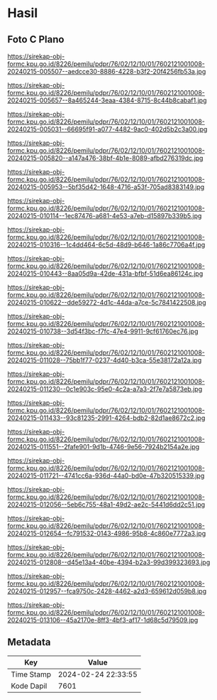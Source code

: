 # Hasil

## Foto C Plano

https://sirekap-obj-formc.kpu.go.id/8226/pemilu/pdpr/76/02/12/10/01/7602121001008-20240215-005507--aedcce30-8886-4228-b3f2-20f4256fb53a.jpg

https://sirekap-obj-formc.kpu.go.id/8226/pemilu/pdpr/76/02/12/10/01/7602121001008-20240215-005657--8a465244-3eaa-4384-8715-8c44b8cabaf1.jpg

https://sirekap-obj-formc.kpu.go.id/8226/pemilu/pdpr/76/02/12/10/01/7602121001008-20240215-005031--66695f91-a077-4482-9ac0-402d5b2c3a00.jpg

https://sirekap-obj-formc.kpu.go.id/8226/pemilu/pdpr/76/02/12/10/01/7602121001008-20240215-005820--a147a476-38bf-4b1e-8089-afbd276319dc.jpg

https://sirekap-obj-formc.kpu.go.id/8226/pemilu/pdpr/76/02/12/10/01/7602121001008-20240215-005953--5bf35d42-1648-4716-a53f-705ad8383149.jpg

https://sirekap-obj-formc.kpu.go.id/8226/pemilu/pdpr/76/02/12/10/01/7602121001008-20240215-010114--1ec87476-a681-4e53-a7eb-d15897b339b5.jpg

https://sirekap-obj-formc.kpu.go.id/8226/pemilu/pdpr/76/02/12/10/01/7602121001008-20240215-010316--1c4dd464-6c5d-48d9-b646-1a86c7706a4f.jpg

https://sirekap-obj-formc.kpu.go.id/8226/pemilu/pdpr/76/02/12/10/01/7602121001008-20240215-010443--8aa05d9a-42de-431a-bfbf-51d6ea86124c.jpg

https://sirekap-obj-formc.kpu.go.id/8226/pemilu/pdpr/76/02/12/10/01/7602121001008-20240215-010622--dde59272-4d1c-44da-a7ce-5c7841422508.jpg

https://sirekap-obj-formc.kpu.go.id/8226/pemilu/pdpr/76/02/12/10/01/7602121001008-20240215-010738--3d54f3bc-f7fc-47e4-9911-9cf61760ec76.jpg

https://sirekap-obj-formc.kpu.go.id/8226/pemilu/pdpr/76/02/12/10/01/7602121001008-20240215-011028--75bb1f77-0237-4d40-b3ca-55e38172a12a.jpg

https://sirekap-obj-formc.kpu.go.id/8226/pemilu/pdpr/76/02/12/10/01/7602121001008-20240215-011230--0c1e903c-95e0-4c2a-a7a3-2f7e7a5873eb.jpg

https://sirekap-obj-formc.kpu.go.id/8226/pemilu/pdpr/76/02/12/10/01/7602121001008-20240215-011433--93c81235-2991-4264-bdb2-82d1ae8672c2.jpg

https://sirekap-obj-formc.kpu.go.id/8226/pemilu/pdpr/76/02/12/10/01/7602121001008-20240215-011551--2fafe901-9d1b-4746-9e56-7924b2154a2e.jpg

https://sirekap-obj-formc.kpu.go.id/8226/pemilu/pdpr/76/02/12/10/01/7602121001008-20240215-011721--4741cc6a-936d-44a0-bd0e-47b320515339.jpg

https://sirekap-obj-formc.kpu.go.id/8226/pemilu/pdpr/76/02/12/10/01/7602121001008-20240215-012056--5eb6c755-48a1-49d2-ae2c-5441d6dd2c51.jpg

https://sirekap-obj-formc.kpu.go.id/8226/pemilu/pdpr/76/02/12/10/01/7602121001008-20240215-012654--fc791532-0143-4986-95b8-4c860e7772a3.jpg

https://sirekap-obj-formc.kpu.go.id/8226/pemilu/pdpr/76/02/12/10/01/7602121001008-20240215-012808--d45e13a4-40be-4394-b2a3-99d399323693.jpg

https://sirekap-obj-formc.kpu.go.id/8226/pemilu/pdpr/76/02/12/10/01/7602121001008-20240215-012957--fca9750c-2428-4462-a2d3-659612d059b8.jpg

https://sirekap-obj-formc.kpu.go.id/8226/pemilu/pdpr/76/02/12/10/01/7602121001008-20240215-013106--45a2170e-8ff3-4bf3-af17-1d68c5d79509.jpg


## Metadata

| Key        | Value               |
| ---------- | ------------------- |
| Time Stamp | 2024-02-24 22:33:55 |
| Kode Dapil | 7601                |



